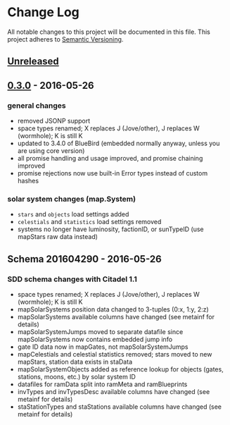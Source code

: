 # Change Log
All notable changes to this project will be documented in this file.
This project adheres to [Semantic Versioning](http://semver.org/).

## [Unreleased]

## [0.3.0] - 2016-05-26
### general changes
- removed JSONP support
- space types renamed; X replaces J (Jove/other), J replaces W (wormhole); K is still K
- updated to 3.4.0 of BlueBird (embedded normally anyway, unless you are using core version)
- all promise handling and usage improved, and promise chaining improved
- promise rejections now use built-in Error types instead of custom hashes

### solar system changes (map.System)
- `stars` and `objects` load settings added
- `celestials` and `statistics` load settings removed
- systems no longer have luminosity, factionID, or sunTypeID (use mapStars raw data instead)

## Schema 201604290 - 2016-05-26
### SDD schema changes with Citadel 1.1
- space types renamed; X replaces J (Jove/other), J replaces W (wormhole); K is still K
- mapSolarSystems position data changed to 3-tuples (0:x, 1:y, 2:z)
- mapSolarSystems available columns have changed (see metainf for details)
- mapSolarSystemJumps moved to separate datafile since mapSolarSystems now contains embedded jump info
- gate ID data now in mapGates, not mapSolarSystemJumps
- mapCelestials and celestial statistics removed; stars moved to new mapStars, station data exists in staData
- mapSolarSystemObjects added as reference lookup for objects (gates, stations, moons, etc.) by solar system ID
- datafiles for ramData split into ramMeta and ramBlueprints
- invTypes and invTypesDesc available columns have changed (see metainf for details)
- staStationTypes and staStations available columns have changed (see metainf for details)

[Unreleased]: https://github.com/nezroy/EVEoj/compare/HEAD...v0.3.0
[0.3.0]: https://github.com/nezroy/EVEoj/compare/v0.3.0...v0.2.0